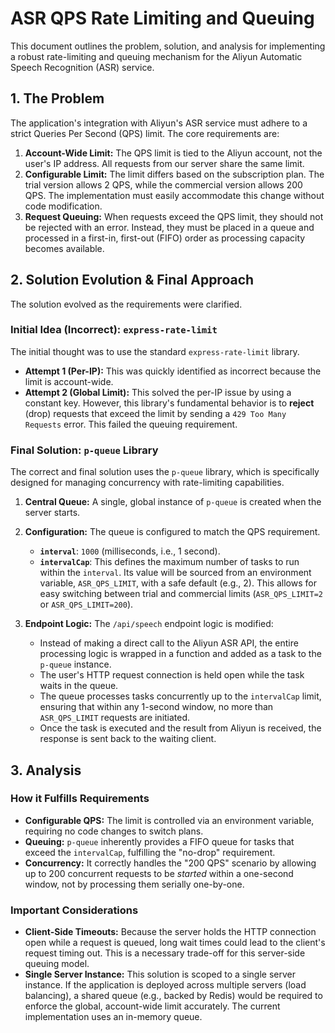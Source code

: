 # ASR QPS Rate Limiting and Queuing

This document outlines the problem, solution, and analysis for implementing a robust rate-limiting and queuing mechanism for the Aliyun Automatic Speech Recognition (ASR) service.

## 1. The Problem

The application's integration with Aliyun's ASR service must adhere to a strict Queries Per Second (QPS) limit. The core requirements are:

1.  **Account-Wide Limit:** The QPS limit is tied to the Aliyun account, not the user's IP address. All requests from our server share the same limit.
2.  **Configurable Limit:** The limit differs based on the subscription plan. The trial version allows 2 QPS, while the commercial version allows 200 QPS. The implementation must easily accommodate this change without code modification.
3.  **Request Queuing:** When requests exceed the QPS limit, they should not be rejected with an error. Instead, they must be placed in a queue and processed in a first-in, first-out (FIFO) order as processing capacity becomes available.

## 2. Solution Evolution & Final Approach

The solution evolved as the requirements were clarified.

### Initial Idea (Incorrect): `express-rate-limit`

The initial thought was to use the standard `express-rate-limit` library.

*   **Attempt 1 (Per-IP):** This was quickly identified as incorrect because the limit is account-wide.
*   **Attempt 2 (Global Limit):** This solved the per-IP issue by using a constant key. However, this library's fundamental behavior is to **reject** (drop) requests that exceed the limit by sending a `429 Too Many Requests` error. This failed the queuing requirement.

### Final Solution: `p-queue` Library

The correct and final solution uses the `p-queue` library, which is specifically designed for managing concurrency with rate-limiting capabilities.

1.  **Central Queue:** A single, global instance of `p-queue` is created when the server starts.

2.  **Configuration:** The queue is configured to match the QPS requirement.
    *   **`interval`**: `1000` (milliseconds, i.e., 1 second).
    *   **`intervalCap`**: This defines the maximum number of tasks to run within the `interval`. Its value will be sourced from an environment variable, `ASR_QPS_LIMIT`, with a safe default (e.g., 2). This allows for easy switching between trial and commercial limits (`ASR_QPS_LIMIT=2` or `ASR_QPS_LIMIT=200`).

3.  **Endpoint Logic:** The `/api/speech` endpoint logic is modified:
    *   Instead of making a direct call to the Aliyun ASR API, the entire processing logic is wrapped in a function and added as a task to the `p-queue` instance.
    *   The user's HTTP request connection is held open while the task waits in the queue.
    *   The queue processes tasks concurrently up to the `intervalCap` limit, ensuring that within any 1-second window, no more than `ASR_QPS_LIMIT` requests are initiated.
    *   Once the task is executed and the result from Aliyun is received, the response is sent back to the waiting client.

## 3. Analysis

### How it Fulfills Requirements
*   **Configurable QPS:** The limit is controlled via an environment variable, requiring no code changes to switch plans.
*   **Queuing:** `p-queue` inherently provides a FIFO queue for tasks that exceed the `intervalCap`, fulfilling the "no-drop" requirement.
*   **Concurrency:** It correctly handles the "200 QPS" scenario by allowing up to 200 concurrent requests to be *started* within a one-second window, not by processing them serially one-by-one.

### Important Considerations
*   **Client-Side Timeouts:** Because the server holds the HTTP connection open while a request is queued, long wait times could lead to the client's request timing out. This is a necessary trade-off for this server-side queuing model.
*   **Single Server Instance:** This solution is scoped to a single server instance. If the application is deployed across multiple servers (load balancing), a shared queue (e.g., backed by Redis) would be required to enforce the global, account-wide limit accurately. The current implementation uses an in-memory queue. 